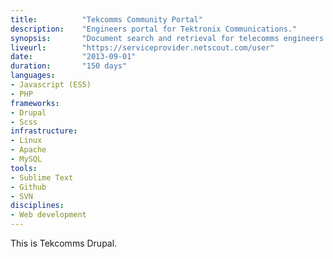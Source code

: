 ```yaml
---
title: 			"Tekcomms Community Portal"
description:	"Engineers portal for Tektronix Communications."
synopsis:		"Document search and retrieval for telecomms engineers using Tektronix products."
liveurl:		"https://serviceprovider.netscout.com/user"
date:			"2013-09-01"
duration:		"150 days"
languages: 		
- Javascript (ES5)
- PHP
frameworks:
- Drupal
- Scss
infrastructure:
- Linux
- Apache
- MySQL
tools: 
- Sublime Text
- Github
- SVN
disciplines:
- Web development
---
```


This is Tekcomms Drupal.